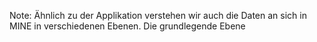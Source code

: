 <span class="fragment"></span>
<span class="fragment"></span>
<span class="fragment"></span>
<span class="fragment"></span>
<span class="fragment"></span>
<span class="fragment"></span>
<span class="fragment"></span>
<span class="fragment"></span>

<div data-animate data-src="images/mine_data_layers_2.drawio.svg">
<!--
{ "setup": [
{ "element": "[id*='cell-']", "modifier": "opacity", "parameters": [ 0 ] },
{ "element": "#cell-294, #cell-295, #cell-297, #cell-296, #cell-303, #cell-300, #cell-302, #cell-301, #cell-299, #cell-298", "modifier": "opacity", "parameters": [ 1 ] }
],
"animation": [
    [],
[{ "element": "#cell-214, #cell-215, #cell-216", "duration": 50, "modifier": "opacity", "parameters": [ 1 ] }],
[{ "element": "#cell-226, #cell-230, #cell-222, #cell-227, #cell-228, #cell-229, #cell-221, #cell-225, #cell-224, #cell-223, #cell-218, #cell-220, #cell-219", "duration": 50, "modifier": "opacity", "parameters": [ 1 ] }],
[{ "element": "#cell-400, #cell-403, #cell-402, #cell-407, #cell-405, #cell-404, #cell-406, #cell-415, #cell-409, #cell-408, #cell-410, #cell-411, #cell-412, #cell-413, #cell-414, #cell-416", "duration": 50,"modifier": "opacity", "parameters": [ 1 ] }],
[{ "element": "#cell-420, #cell-419, #cell-418, #cell-421", "duration": 50, "modifier": "opacity", "parameters": [ 1 ] }],
[{ "element": "#cell-424, #cell-425, #cell-426, #cell-431, #cell-423, #cell-433, #cell-427, #cell-428, #cell-429", "duration": 50, "modifier": "opacity", "parameters": [ 1 ] }],
[{ "element": "#cell-434, #cell-430, #cell-435, #cell-436, #cell-396, #cell-432, #cell-397, #cell-398", "duration": 50, "modifier": "opacity", "parameters": [ 1 ] }]
]
}
-->
</div>

Note:
    Ähnlich zu der Applikation verstehen wir auch die Daten an sich in MINE in verschiedenen Ebenen. Die grundlegende Ebene 